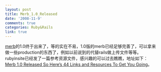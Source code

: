 ```yaml
---
layout: post
title: Merb_1.0_Released
date: '2008-11-9'
comments: true
categories: Ruby&Rails
link: true
---
```

<p><img src="http://www.rubyinside.com/wp-content/uploads/2008/11/merb.png" alt="" /><br />
<a href="http://www.merbivore.com/">merb</a>的1.0终于出来了，等的实在不易，1.0版的merb已经足够完善了，可以拿来做一些production的东西了，例如以前说到的代替rails做上传文件等等。<br />
rubyinsite已经发了一篇参考资源文件，感兴趣的可以过去瞧瞧，地址如下：<a href="http://www.rubyinside.com/44-merb-resources-1318.html">Merb 1.0 Released So Here&rsquo;s 44 Links and Resources To Get You Going</a>。</p>
